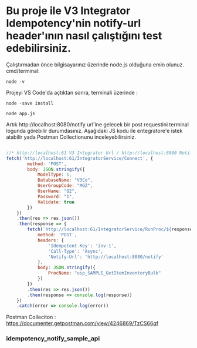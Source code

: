 # Bu proje ile V3 Integrator Idempotency'nin notify-url header'ının nasıl çalıştığını test edebilirsiniz.

Çalıştırmadan önce bilgisayarınız üzerinde node.js olduğuna emin olunuz. cmd/terminal: 

`node -v`

Projeyi VS Code'da açtıktan sonra, terminali üzerinde :

`node -save install`

`node app.js`

Artık http://localhost:8080/notify url'ine gelecek bir post requestini terminal logunda görebilir durumdasınız. Aşağıdaki JS kodu ile entegratore'e istek atabilir yada Postman Collectionunu inceleyebilirsiniz.

```javascript

//* http://localhost:61 V3 Integrator Url / http://localhost:8080 Notify Url
fetch('http://localhost:61/IntegratorService/Connect', {
        method: 'POST',
        body: JSON.stringify({
            ModelType: 1,
            DatabaseName: "V3Co",
            UserGroupCode: "MGZ",
            UserName: "O2",
            Password: "1",
            Validate: true
        })
    })
    .then(res => res.json())
    .then(response => {
        fetch(`http://localhost:61/IntegratorService/RunProc/${response['Token']}`, {
            method: 'POST',
            headers: {
                'Idempotent-Key': 'inv-1',
                'Call-Type': 'Async',
                'Notify-Url': 'http://localhost:8080/notify'
            },
            body: JSON.stringify({
                ProcName: "usp_SAMPLE_GetItemInventoryBulk"
            })
        })
        .then(res => res.json())
        .then(response => console.log(response))
    })
    .catch(error => console.log(error))

```

Postman Colleciton : https://documenter.getpostman.com/view/4246869/TzCS66qf

### idempotency_notify_sample_api

